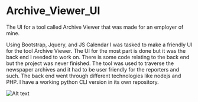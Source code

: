 # Archive_Viewer_UI
The UI for a tool called Archive Viewer that was made for an employer of mine.


Using Bootstrap, Jquery, and JS Calendar I was tasked to make a friendly UI for the tool Archive Viewer. The UI for the most part is done but it was the back end I needed to work on. There is some code relating to the back end but the project was never finished. The tool was used to traverse the newspaper archives and it had to be user friendly for the reporters and such. The back end went through different technologies like nodejs and PHP. I have a working python CLI version in its own repository.

![Alt text](/mehalkoj/Archive_Viewer_UI/image.png?raw=true "UI")
